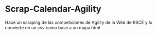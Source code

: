 # Scrap-Calendar-Agility
Hace un scraping de las competiciones de Agility de la Web de RSCE y lo convierte en un csv como base a un mapa html
